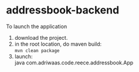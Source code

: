 # addressbook-backend

To launch the application  
1. download the project.  
2. in the root location, do maven build:   
    `mvn clean package`  
3. launch:  
    java com.adriwaas.code.reece.addressbook.App   
